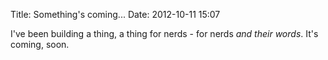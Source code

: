 Title: Something's coming...
Date: 2012-10-11 15:07

I've been building a thing, a thing for nerds - for nerds *and their words*. It's coming, soon.